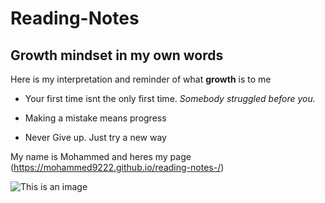 # Reading-Notes

## Growth mindset in my own words 

Here is my interpretation and reminder of what **growth** is to me 

- Your first time isnt the only first time. *Somebody struggled before you.*

- Making a mistake means progress

- Never Give up. Just try a new way 

My name is Mohammed and heres my page (https://mohammed9222.github.io/reading-notes-/)


![This is an image](https://staticc.sportskeeda.com/editor/2017/09/57f29-1505828119-800.jpg)
